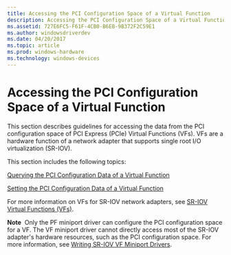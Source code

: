 ```yaml
---
title: Accessing the PCI Configuration Space of a Virtual Function
description: Accessing the PCI Configuration Space of a Virtual Function
ms.assetid: 727E6FC5-F61F-4CB0-B6EB-9B372F2C59E1
ms.author: windowsdriverdev
ms.date: 04/20/2017
ms.topic: article
ms.prod: windows-hardware
ms.technology: windows-devices
---
```


# Accessing the PCI Configuration Space of a Virtual Function


This section describes guidelines for accessing the data from the PCI configuration space of PCI Express (PCIe) Virtual Functions (VFs). VFs are a hardware function of a network adapter that supports single root I/O virtualization (SR-IOV).

This section includes the following topics:

[Querying the PCI Configuration Data of a Virtual Function](overview-of-virtual-function-initialization-and-teardown.md)

[Setting the PCI Configuration Data of a Virtual Function](allocating-resources-for-a-virtual-function.md)

For more information on VFs for SR-IOV network adapters, see [SR-IOV Virtual Functions (VFs)](sr-iov-virtual-functions--vfs-.md).

**Note**  Only the PF miniport driver can configure the PCI configuration space for a VF. The VF miniport driver cannot directly access most of the SR-IOV adapter's hardware resources, such as the PCI configuration space. For more information, see [Writing SR-IOV VF Miniport Drivers](writing-sr-iov-vf-miniport-drivers.md).

 

 

 






